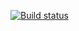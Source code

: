 [![Build status](https://ci.appveyor.com/api/projects/status/y844y1kmw7si47fx?svg=true)](https://ci.appveyor.com/project/KonstantinKhodot/patternstask1)
